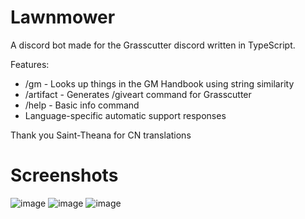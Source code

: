 # Lawnmower

A discord bot made for the Grasscutter discord written in TypeScript.

Features:

- /gm - Looks up things in the GM Handbook using string similarity
- /artifact - Generates /giveart command for Grasscutter
- /help - Basic info command
- Language-specific automatic support responses

Thank you Saint-Theana for CN translations

# Screenshots

![image](https://user-images.githubusercontent.com/27217031/166553822-9d0d5270-1dd9-4da3-b83e-ccc3c84d2ac1.png)
![image](https://user-images.githubusercontent.com/27217031/166554488-96a2a8e9-7aba-47bd-a01d-99719ecd2595.png)
![image](https://user-images.githubusercontent.com/27217031/166554529-84c761cf-72f0-4722-9e3f-b853c9ce6582.png)
